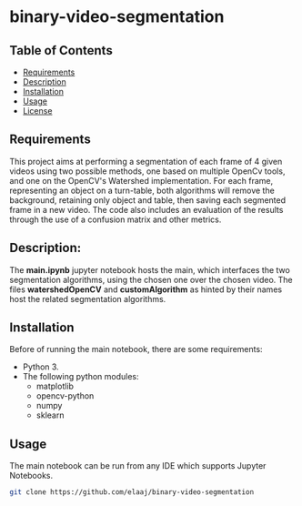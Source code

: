 # binary-video-segmentation

## Table of Contents

- [Requirements](#Requirements)
- [Description](#Description)
- [Installation](#Installation)
- [Usage](#usage)
- [License](#license)


## Requirements

This project aims at performing a segmentation of each frame of 4 given videos using two possible methods, one based on multiple OpenCv tools, and one on the OpenCV's Watershed implementation.
For each frame, representing an object on a turn-table, both algorithms will remove the background, retaining only object and table, then saving each segmented frame in a new video.
The code also includes an evaluation of the results through the use of a confusion matrix and other metrics.

## Description:

The **main.ipynb** jupyter notebook hosts the main, which interfaces the two segmentation algorithms, using the chosen one over the chosen video.
The files **watershedOpenCV** and **customAlgorithm** as hinted by their names host the related segmentation algorithms.

## Installation

Before of running the main notebook, there are some requirements:

- Python 3.
- The following python modules:
  - matplotlib
  - opencv-python
  - numpy
  - sklearn

## Usage

The main notebook can be run from any IDE which supports Jupyter Notebooks.

```bash
git clone https://github.com/elaaj/binary-video-segmentation
```
